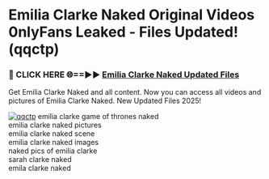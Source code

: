 # Emilia Clarke Naked Original Videos 0nlyFans Leaked - Files Updated! (qqctp)

<h3>🔴 CLICK HERE 🌐==►► <a href="https://tinyurl.com/up5wt9bj" rel="nofollow">Emilia Clarke Naked Updated Files</a></h3>

Get Emilia Clarke Naked and all content. Now you can access all videos and pictures of Emilia Clarke Naked. New Updated Files 2025!

[![qqctp](https://i.imgur.com/ABiUzMV.gif)](https://tinyurl.com/up5wt9bj)
emilia clarke game of thrones naked<br>
emilia clarke naked pictures<br>
emilia clarke naked scene<br>
emilia clarke naked images<br>
naked pics of emilia clarke<br>
sarah clarke naked<br>
emila clarke naked